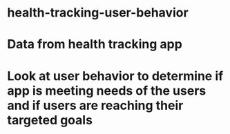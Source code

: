 # health-tracking-user-behavior
# Data from health tracking app
# Look at user behavior to determine if app is meeting needs of the users and if users are reaching their targeted goals
